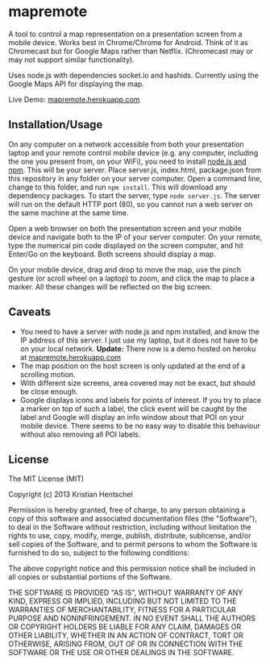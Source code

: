 mapremote
=========
A tool to control a map representation on a presentation screen from a mobile device. Works best in Chrome/Chrome for Android. Think of it as Chromecast but for Google Maps rather than Netflix. (Chromecast may or may not support similar functionality).

Uses node.js with dependencies socket.io and hashids. Currently using the Google Maps API for displaying the map.

Live Demo: [mapremote.herokuapp.com](http://mapremote.herokuapp.com)

Installation/Usage
------------------
On any computer on a network accessible from both your presentation laptop and your remote control mobile device (e.g. any computer, including the one you present from, on your WiFi), you need to install [node.js and npm](http://nodejs.org/download/). This will be your server. Place server.js, index.html, package.json from this repository in any folder on your server computer. Open a command line, change to this folder, and run `npm install`. This will download any dependency packages. To start the server, type `node server.js`. The server will run on the default HTTP port (80), so you cannot run a web server on the same machine at the same time.

Open a web browser on both the presentation screen and your mobile device and navigate both to the IP of your server computer. On your remote, type the numerical pin code displayed on the screen computer, and hit Enter/Go on the keyboard. Both screens should display a map.

On your mobile device, drag and drop to move the map, use the pinch gesture (or scroll wheel on a laptop) to zoom, and click the map to place a marker. All these changes will be reflected on the big screen.

Caveats
-------
* You need to have a server with node.js and npm installed, and know the IP address of this server. I just use my laptop, but it does not have to be on your local network. __Update:__ There now is a demo hosted on heroku at [mapremote.herokuapp.com](http://mapremote.herokuapp.com)
* The map position on the host screen is only updated at the end of a scrolling motion.
* With different size screens, area covered may not be exact, but should be close enough.
* Google displays icons and labels for points of interest. If you try to place a marker on top of such a label, the click event will be caught by the label and Google will display an info window about that POI on your mobile device. There seems to be no easy way to disable this behaviour without also removing all POI labels.

License
-------
The MIT License (MIT)

Copyright (c) 2013 Kristian Hentschel 

Permission is hereby granted, free of charge, to any person obtaining a copy
of this software and associated documentation files (the "Software"), to deal
in the Software without restriction, including without limitation the rights
to use, copy, modify, merge, publish, distribute, sublicense, and/or sell
copies of the Software, and to permit persons to whom the Software is
furnished to do so, subject to the following conditions:

The above copyright notice and this permission notice shall be included in
all copies or substantial portions of the Software.

THE SOFTWARE IS PROVIDED "AS IS", WITHOUT WARRANTY OF ANY KIND, EXPRESS OR
IMPLIED, INCLUDING BUT NOT LIMITED TO THE WARRANTIES OF MERCHANTABILITY,
FITNESS FOR A PARTICULAR PURPOSE AND NONINFRINGEMENT. IN NO EVENT SHALL THE
AUTHORS OR COPYRIGHT HOLDERS BE LIABLE FOR ANY CLAIM, DAMAGES OR OTHER
LIABILITY, WHETHER IN AN ACTION OF CONTRACT, TORT OR OTHERWISE, ARISING FROM,
OUT OF OR IN CONNECTION WITH THE SOFTWARE OR THE USE OR OTHER DEALINGS IN
THE SOFTWARE.



